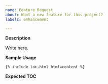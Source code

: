 ```yaml
---
name: Feature Request
about: Want a new feature for this project?
labels: enhancement

---
```


**Description**

<!--
  What would you like this new feature to do? The more detail the better!
-->

Write here.

**Sample Usage**

<!--
  How do you envision developers using this feature in their Liquid?
-->

```twig
{% include toc.html html=content %}
```

**Expected TOC**

<!--
  The HTML of the TOC you would expect to see with this new feature.
-->

```html

```
